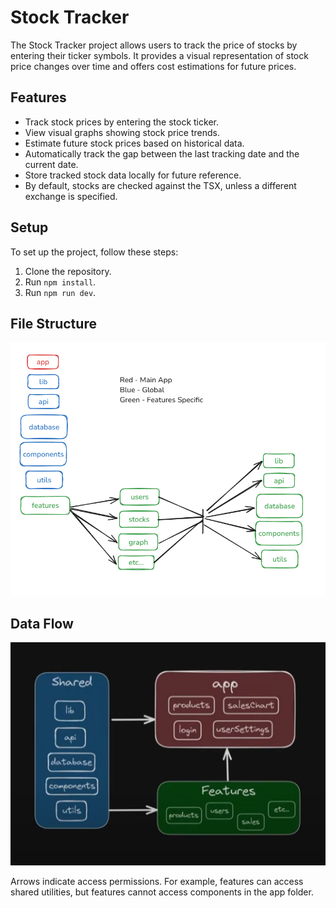 # Stock Tracker

The Stock Tracker project allows users to track the price of stocks by entering their ticker symbols. It provides a visual representation of stock price changes over time and offers cost estimations for future prices.

## Features

- Track stock prices by entering the stock ticker.
- View visual graphs showing stock price trends.
- Estimate future stock prices based on historical data.
- Automatically track the gap between the last tracking date and the current date.
- Store tracked stock data locally for future reference.
- By default, stocks are checked against the TSX, unless a different exchange is specified.

## Setup

To set up the project, follow these steps:

1. Clone the repository.
2. Run `npm install`.
3. Run `npm run dev`.

## File Structure

![File Structure](./src/lib/images/folder-structure.png)


## Data Flow

![Data Flow](./src/lib/images/data-flow.png)

Arrows indicate access permissions. For example, features can access shared utilities, but features cannot access components in the app folder.
